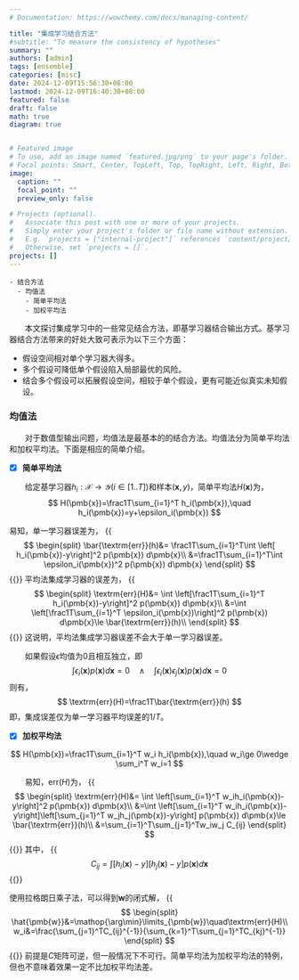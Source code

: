 ```yaml
---
# Documentation: https://wowchemy.com/docs/managing-content/

title: "集成学习结合方法"
#subtitle: "To measure the consistency of hypotheses"
summary: ""
authors: [admin]
tags: [ensemble]
categories: [misc]
date: 2024-12-09T15:56:30+08:00
lastmod: 2024-12-09T16:40:30+08:00
featured: false
draft: false
math: true
diagram: true


# Featured image
# To use, add an image named `featured.jpg/png` to your page's folder.
# Focal points: Smart, Center, TopLeft, Top, TopRight, Left, Right, BottomLeft, Bottom, BottomRight.
image:
  caption: ""
  focal_point: ""
  preview_only: false

# Projects (optional).
#   Associate this post with one or more of your projects.
#   Simply enter your project's folder or file name without extension.
#   E.g. `projects = ["internal-project"]` references `content/project/deep-learning/index.md`.
#   Otherwise, set `projects = []`.
projects: []
---
```


```markmap
- 结合方法
  - 均值法
    - 简单平均法
    - 加权平均法
```


&emsp;&emsp;本文探讨集成学习中的一些常见结合方法，即基学习器结合输出方式。基学习器结合方法带来的好处大致可表示为以下三个方面：
- 假设空间相对单个学习器大得多。
- 多个假设可降低单个假设陷入局部最优的风险。
- 结合多个假设可以拓展假设空间，相较于单个假设，更有可能近似真实未知假设。

### 均值法

&emsp;&emsp;对于数值型输出问题，均值法是最基本的的结合方法。均值法分为简单平均法和加权平均法。下面是相应的简单介绍。

- [x] **简单平均法**

&emsp;&emsp;给定基学习器$h_i:\mathcal{X}\rightarrow \mathcal{Y} (i\in [1..T])$和样本$(\pmb{x},y)$，简单平均法$H(\pmb{x})$为，
$$
H(\pmb{x})=\frac1T\sum_{i=1}^T h_i(\pmb{x}),\quad h_i(\pmb{x})=y+\epsilon_i(\pmb{x})
$$

易知，单一学习器误差为，
{{<math>}}
$$
\begin{split}
\bar{\textrm{err}}(h)&= \frac1T\sum_{i=1}^T\int \left[ h_i(\pmb{x})-y\right]^2 p(\pmb{x}) d\pmb{x}\\
&=\frac1T\sum_{i=1}^T\int \epsilon_i(\pmb{x})^2 p(\pmb{x}) d\pmb{x}
\end{split}
$$
{{</math>}}
平均法集成学习器的误差为，
{{<math>}}
$$
\begin{split}
\textrm{err}(H)&= \int \left[\frac1T\sum_{i=1}^T h_i(\pmb{x})-y\right]^2 p(\pmb{x}) d\pmb{x}\\
&=\int \left[\frac1T\sum_{i=1}^T \epsilon_i(\pmb{x})\right]^2 p(\pmb{x}) d\pmb{x}\le \bar{\textrm{err}}(h)\\
\end{split}
$$
{{</math>}}
这说明，平均法集成学习器误差不会大于单一学习器误差。

&emsp;&emsp;如果假设$\epsilon$均值为0且相互独立，即
$$
\int \epsilon_i(\pmb{x})p(\pmb{x})d\pmb{x}=0\quad\wedge\quad\int \epsilon_i(\pmb{x})\epsilon_j(\pmb{x})p(\pmb{x})d\pmb{x}=0
$$
则有，
$$
\textrm{err}(H)=\frac1T\bar{\textrm{err}}(h)
$$
即，集成误差仅为单一学习器平均误差的$1/T$。

- [x] **加权平均法**

$$
H(\pmb{x})=\frac1T\sum_{i=1}^T w_i h_i(\pmb{x}),\quad w_i\ge 0\wedge \sum_i^T w_i=1
$$

&emsp;&emsp;易知，$\textrm{err}(H)$为，
{{<math>}}
$$
\begin{split}
\textrm{err}(H)&= \int \left[\sum_{i=1}^T w_ih_i(\pmb{x})-y\right]^2 p(\pmb{x}) d\pmb{x}\\
&=\int \left[\sum_{i=1}^T w_ih_i(\pmb{x})-y\right]\left[\sum_{j=1}^T w_jh_j(\pmb{x})-y\right] p(\pmb{x}) d\pmb{x}\le \bar{\textrm{err}}(h)\\
&=\sum_{i=1}^T\sum_{j=1}^Tw_iw_j C_{ij}
\end{split}
$$
{{</math>}}
其中，
{{<math>}}
$$
C_{ij}=\int [h_i(\pmb{x})-y][h_j(\pmb{x})-y]p(\pmb{x}) d\pmb{x}
$$
{{</math>}}

使用拉格朗日乘子法，可以得到$\pmb{w}$的闭式解，
{{<math>}}
$$
\begin{split}
\hat{\pmb{w}}&=\mathop{\arg\min}\limits_{\pmb{w}}\quad\textrm{err}(H)\\
w_i&=\frac{\sum_{j=1}^TC_{ij}^{-1}}{\sum_{k=1}^T\sum_{j=1}^TC_{kj}^{-1}}
\end{split}
$$
{{</math>}}
前提是$C$矩阵可逆，但一般情况下不可行。简单平均法为加权平均法的特例，但也不意味着效果一定不比加权平均法差。



